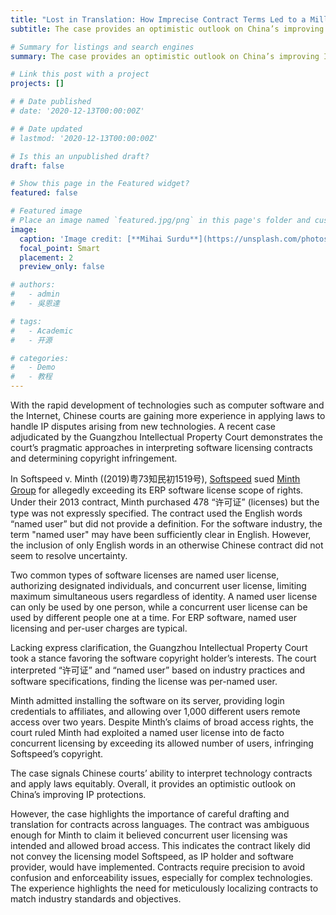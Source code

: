 ```yaml
---
title: "Lost in Translation: How Imprecise Contract Terms Led to a Million-Dollar Software Licensing Dispute"
subtitle: The case provides an optimistic outlook on China’s improving IP protections, but it highlights the importance of careful drafting and translation for contracts across languages.

# Summary for listings and search engines
summary: The case provides an optimistic outlook on China’s improving IP protections, but it highlights the importance of careful drafting and translation for contracts across languages.

# Link this post with a project
projects: []

# # Date published
# date: '2020-12-13T00:00:00Z'

# # Date updated
# lastmod: '2020-12-13T00:00:00Z'

# Is this an unpublished draft?
draft: false

# Show this page in the Featured widget?
featured: false

# Featured image
# Place an image named `featured.jpg/png` in this page's folder and customize its options here.
image:
  caption: 'Image credit: [**Mihai Surdu**](https://unsplash.com/photos/8H9ph_Jp3hA)'
  focal_point: Smart
  placement: 2
  preview_only: false

# authors:
#   - admin
#   - 吳恩達

# tags:
#   - Academic
#   - 开源

# categories:
#   - Demo
#   - 教程
---
```


With the rapid development of technologies such as computer software and the Internet, Chinese courts are gaining more experience in applying laws to handle IP disputes arising from new technologies. A recent case adjudicated by the Guangzhou Intellectual Property Court demonstrates the court’s pragmatic approaches in interpreting software licensing contracts and determining copyright infringement.

In Softspeed v. Minth ((2019)粤73知民初1519号), [Softspeed](https://www.qad.com/about/news/-/room/read/2016/softspeed-consultant-group-distributes-qad-cloud-erp-in-china) sued [Minth Group](https://www.minthgroup.com/?lang=en) for allegedly exceeding its ERP software license scope of rights. Under their 2013 contract, Minth purchased 478 “许可证” (licenses) but the type was not expressly specified. The contract used the English words “named user” but did not provide a definition. For the software industry, the term "named user" may have been sufficiently clear in English. However, the inclusion of only English words in an otherwise Chinese contract did not seem to resolve uncertainty.

Two common types of software licenses are named user license, authorizing designated individuals, and concurrent user license, limiting maximum simultaneous users regardless of identity. A named user license can only be used by one person, while a concurrent user license can be used by different people one at a time. For ERP software, named user licensing and per-user charges are typical.

Lacking express clarification, the Guangzhou Intellectual Property Court took a stance favoring the software copyright holder’s interests. The court interpreted “许可证” and “named user” based on industry practices and software specifications, finding the license was per-named user.

Minth admitted installing the software on its server, providing login credentials to affiliates, and allowing over 1,000 different users remote access over two years. Despite Minth’s claims of broad access rights, the court ruled Minth had exploited a named user license into de facto concurrent licensing by exceeding its allowed number of users, infringing Softspeed’s copyright.

The case signals Chinese courts’ ability to interpret technology contracts and apply laws equitably. Overall, it provides an optimistic outlook on China’s improving IP protections. 

However, the case highlights the importance of careful drafting and translation for contracts across languages. The contract was ambiguous enough for Minth to claim it believed concurrent user licensing was intended and allowed broad access. This indicates the contract likely did not convey the licensing model Softspeed, as IP holder and software provider, would have implemented. Contracts require precision to avoid confusion and enforceability issues, especially for complex technologies. The experience highlights the need for meticulously localizing contracts to match industry standards and objectives.

<!-- ```python
import libr
print('hello')
```

## Overview

1. The Wowchemy website builder for Hugo, along with its starter templates, is designed for professional creators, educators, and teams/organizations - although it can be used to create any kind of site
2. The template can be modified and customised to suit your needs. It's a good platform for anyone looking to take control of their data and online identity whilst having the convenience to start off with a **no-code solution (write in Markdown and customize with YAML parameters)** and having **flexibility to later add even deeper personalization with HTML and CSS**
3. You can work with all your favourite tools and apps with hundreds of plugins and integrations to speed up your workflows, interact with your readers, and much more

[![The template is mobile first with a responsive design to ensure that your site looks stunning on every device.](https://raw.githubusercontent.com/wowchemy/wowchemy-hugo-modules/main/starters/academic/preview.png)](https://wowchemy.com)

## Get Started

- 👉 [**Create a new site**](https://wowchemy.com/templates/)
- 📚 [**Personalize your site**](https://wowchemy.com/docs/)
- 💬 [Chat with the **Wowchemy community**](https://discord.gg/z8wNYzb) or [**Hugo community**](https://discourse.gohugo.io)
- 🐦 Twitter: [@wowchemy](https://twitter.com/wowchemy) [@GeorgeCushen](https://twitter.com/GeorgeCushen) [#MadeWithWowchemy](https://twitter.com/search?q=%23MadeWithWowchemy&src=typed_query)
- 💡 [Request a **feature** or report a **bug** for _Wowchemy_](https://github.com/wowchemy/wowchemy-hugo-themes/issues)
- ⬆️ **Updating Wowchemy?** View the [Update Tutorial](https://wowchemy.com/docs/hugo-tutorials/update/) and [Release Notes](https://wowchemy.com/updates/)

## Crowd-funded open-source software

To help us develop this template and software sustainably under the MIT license, we ask all individuals and businesses that use it to help support its ongoing maintenance and development via sponsorship.

### [❤️ Click here to become a sponsor and help support Wowchemy's future ❤️](https://wowchemy.com/sponsor/)

As a token of appreciation for sponsoring, you can **unlock [these](https://wowchemy.com/sponsor/) awesome rewards and extra features 🦄✨**

## Ecosystem

- **[Hugo Academic CLI](https://github.com/wowchemy/hugo-academic-cli):** Automatically import publications from BibTeX

## Inspiration

[Check out the latest **demo**](https://academic-demo.netlify.com/) of what you'll get in less than 10 minutes, or [view the **showcase**](https://wowchemy.com/user-stories/) of personal, project, and business sites.

## Features

- **Page builder** - Create _anything_ with [**widgets**](https://wowchemy.com/docs/page-builder/) and [**elements**](https://wowchemy.com/docs/content/writing-markdown-latex/)
- **Edit any type of content** - Blog posts, publications, talks, slides, projects, and more!
- **Create content** in [**Markdown**](https://wowchemy.com/docs/content/writing-markdown-latex/), [**Jupyter**](https://wowchemy.com/docs/import/jupyter/), or [**RStudio**](https://wowchemy.com/docs/install-locally/)
- **Plugin System** - Fully customizable [**color** and **font themes**](https://wowchemy.com/docs/customization/)
- **Display Code and Math** - Code highlighting and [LaTeX math](https://en.wikibooks.org/wiki/LaTeX/Mathematics) supported
- **Integrations** - [Google Analytics](https://analytics.google.com), [Disqus commenting](https://disqus.com), Maps, Contact Forms, and more!
- **Beautiful Site** - Simple and refreshing one page design
- **Industry-Leading SEO** - Help get your website found on search engines and social media
- **Media Galleries** - Display your images and videos with captions in a customizable gallery
- **Mobile Friendly** - Look amazing on every screen with a mobile friendly version of your site
- **Multi-language** - 34+ language packs including English, 中文, and Português
- **Multi-user** - Each author gets their own profile page
- **Privacy Pack** - Assists with GDPR
- **Stand Out** - Bring your site to life with animation, parallax backgrounds, and scroll effects
- **One-Click Deployment** - No servers. No databases. Only files.

## Themes

Wowchemy and its templates come with **automatic day (light) and night (dark) mode** built-in. Alternatively, visitors can choose their preferred mode - click the moon icon in the top right of the [Demo](https://academic-demo.netlify.com/) to see it in action! Day/night mode can also be disabled by the site admin in `params.toml`.

[Choose a stunning **theme** and **font**](https://wowchemy.com/docs/customization) for your site. Themes are fully customizable.

## License

Copyright 2016-present [George Cushen](https://georgecushen.com).

Released under the [MIT](https://github.com/wowchemy/wowchemy-hugo-themes/blob/master/LICENSE.md) license. -->
